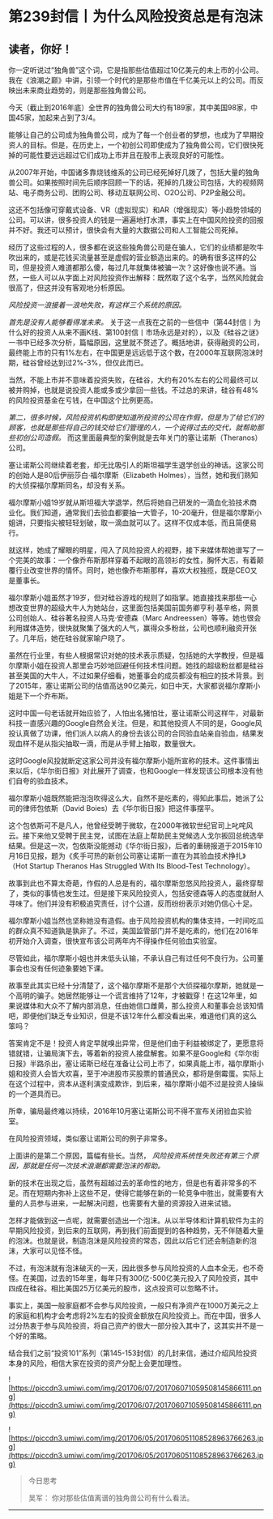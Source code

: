# 第239封信丨为什么风险投资总是有泡沫

## 读者，你好！

你一定听说过“独角兽”这个词，它是指那些估值超过10亿美元的未上市的小公司。我在《浪潮之巅》中讲，引领一个时代的是那些市值在千亿美元以上的公司。而反映出未来商业趋势的，则是那些独角兽公司。

今天（截止到2016年底）全世界的独角兽公司大约有189家，其中美国98家，中国45家，加起来占到了3/4。

能够让自己的公司成为独角兽公司，成为了每一个创业者的梦想，也成为了早期投资人的目标。但是，在历史上，一个初创公司即使成为了独角兽公司，它们很快死掉的可能性要远远超过它们成功上市并且在股市上表现良好的可能性。

从2007年开始，中国诸多靠烧钱维系的公司已经死掉好几拨了，包括大量的独角兽公司。如果按照时间先后顺序回顾一下的话，死掉的几拨公司包括，大的视频网站、电子商务公司、团购公司、移动互联网公司、O2O公司、P2P金融公司。

这还不包括像可穿戴式设备、VR（虚拟现实）和AR（增强现实）等小趋势领域的公司。可以讲，很多投资人的钱是一遍遍地打水漂，事实上在中国风险投资的回报并不好。我还可以预计，很快会有大量的大数据公司和人工智能公司死掉。

经历了这些过程的人，很多都在说这些独角兽公司是在骗人，它们的业绩都是吹牛吹出来的，或是花钱买流量甚至是虚假的营业额造出来的。的确有很多这样的公司，但是投资人难道都那么傻，每过几年就集体被骗一次？这好像也说不通。当然，一些人可以从字面上对风险投资作出解释：既然取了这个名字，当然风险就会很高了，但这并没有客观地分析原因。

 *风险投资一浪接着一浪地失败，有这样三个系统的原因。*

 *首先是没有人能够看得准未来。* 关于这一点我在之前的一些信中（第44封信丨为什么好的投资人从来不画K线、第100封信丨市场永远是对的），以及《硅谷之谜》一书中已经多次分析，篇幅原因，这里就不赘述了。概括地讲，获得融资的公司，最终能上市的只有1%左右，在中国更是远远低于这个数，在2000年互联网泡沫时期，硅谷曾经达到过2%-3%，但仅此而已。

当然，不能上市并不意味着投资失败，在硅谷，大约有20%左右的公司最终可以被并购掉，也就是说投资人能或多或少拿回一些钱。不过总的来讲，硅谷有48%的风险投资基金在亏钱，在中国这个比例更高。

 *第二，很多时候，风险投资机构即使知道所投资的公司在作假，但是为了给它们的顾客，也就是那些将自己的钱交给它们管理的人，一个说得过去的交代，就帮助那些初创公司造假。* 而这里面最典型的案例就是去年关门的塞让诺斯（Theranos）公司。

塞让诺斯公司继续着老套，却无比吸引人的斯坦福学生退学创业的神话。这家公司的创始人是80后伊丽莎白·福尔摩斯（Elizabeth Holmes），当然，她和我们熟知的大侦探福尔摩斯同名，却没有关系。

福尔摩斯小姐19岁就从斯坦福大学退学，然后将她自己研发的一滴血化验技术商业化。我们知道，通常我们去验血都要抽一大管子，10-20毫升，但是福尔摩斯小姐讲，只要指尖被轻轻划破，取一滴血就可以了。这样不仅成本低，而且简便易行。

就这样，她成了耀眼的明星，闯入了风险投资人的视野，接下来媒体帮她谱写了一个完美的故事：一个像乔布斯那样穿着不起眼的高领衫的女性，胸怀大志，有着颠覆行业改变世界的情怀。同时，她也像乔布斯那样，喜欢大权独揽，既是CEO又是董事长。

福尔摩斯小姐虽然才19岁，但对硅谷游戏的规则了如指掌。她直接找来那些一心想改变世界的超级大牛人为她站台，这里面包括美国前国务卿亨利·基辛格，网景公司创始人、硅谷著名投资人马克·安德森（Marc Andreessen）等等。她也很会利用媒体造势，很快就聚集了强大的人气，赢得众多粉丝，公司也顺利融资开张了。几年后，她在硅谷就家喻户晓了。

虽然在行业里，有些人根据常识对她的技术表示质疑，包括她的大学教授，但是福尔摩斯小姐在投资人那里会巧妙地回避任何技术性问题。她找的超级粉丝都是硅谷甚至美国的大牛人，不过如果仔细看，她董事会的成员都没有相应的技术背景。到了2015年，塞让诺斯公司的估值高达90亿美元，如日中天，大家都说福尔摩斯小姐是下一个乔布斯。

这时中国一句老话就开始应验了，人怕出名猪怕壮，塞让诺斯公司这样牛，对最新科技一直感兴趣的Google自然会关注。但是，和其他投资人不同的是，Google风投认真做了功课，他们派人以病人的身份去该公司的合同验血站亲自验血，结果发现血样不是从指尖抽取一滴，而是从手臂上抽取，数量很大。

这时Google风投就断定这家公司并没有福尔摩斯小姐所宣称的技术。这件事情出来以后，《华尔街日报》对此展开了调查，也和Google一样发现该公司根本没有他们自夸的验血技术。

福尔摩斯小姐既然能把泡泡吹得这么大，自然不是吃素的，得知此事后，她派了公司的律师包依斯（David Boies）去《华尔街日报》把这件事摆平。

这个包依斯可不是凡人，他曾经受聘于微软，在2000年微软世纪官司上叱咤风云。接下来他又受聘于民主党，试图在法庭上帮助民主党候选人戈尔扳回总统选举结果。但是这一次，包依斯没能撼动《华尔街日报》，后者的重磅报道于2015年10月16日见报，题为《炙手可热的新创公司塞让诺斯一直在为其验血技术挣扎》（Hot Startup Theranos Has Struggled With Its Blood-Test Technology）。

故事到此也不算太奇葩，作假的人总是有的，福尔摩斯忽悠风险投资人，最终穿帮了，类似的事情也发生过。但是接下来风险投资人，包括安德森等人的态度就耐人寻味了。他们并没有积极追究责任，讨个公道，反而纷纷表示对她仍信心十足。

福尔摩斯小姐当然也坚称她没有造假。由于风险投资机构的集体支持，一时间吃瓜的群众真不知道孰是孰非了。不过，美国监管部门并不是吃素的，他们在2016年初开始介入调查，很快宣布该公司两年内不得操作任何验血实验室。

尽管如此，福尔摩斯小姐也并未低头认输，不承认自己有过任何不良行为。公司董事会也没有任何迹象要她下课。

故事至此其实已经十分清楚了，这个福尔摩斯不是那个大侦探福尔摩斯，她就是一个高明的骗子。她居然能够让一个谎言维持了12年，才被戳穿！在这12年里，如果说媒体和大众不了解内部消息，任由她信口雌黄，那么投资人和董事会总该知情吧，即便他们缺乏专业知识，但是不该12年什么都没看出来，难道他们真的这么笨吗？

答案肯定不是！投资人肯定早就嗅出异常，但是他们由于利益被绑定了，更愿意将错就错，让骗局演下去，等着新的投资人接盘解套。如果不是Google和《华尔街日报》半路杀出，塞让诺斯已经在准备让公司上市了，如果真能上市，福尔摩斯小姐和投资人会皆大欢喜，至于冲进股市买股票的普通民众，都将是倒霉蛋。实际上在这个过程中，资本从逐利演变成欺诈，到后来，福尔摩斯小姐不过是投资人操纵的一个道具而已。

所幸，骗局最终难以持续，2016年10月塞让诺斯公司不得不宣布关闭验血实验室。

在风险投资领域，类似塞让诺斯公司的例子非常多。

上面讲的是第二个原因，篇幅有些长。当然， *风险投资系统性失败还有第三个原因，那就是任何一次技术浪潮都需要泡沫的帮助。*

新的技术在出现之后，虽然有超越过去的革命性的地方，但是也有着非常多的不足。而在短期内弥补上这些不足，使得它能够在新的一轮竞争中胜出，就需要有大量的人员参与进来，一起解决问题，也需要有大量的资源投入进来试错。

怎样才能做到这一点呢，就需要创造出一个泡沫。从以半导体和计算机软件为主的早期风险投资，到后来的互联网，再到我们前面提到的各种趋势，无不伴随着大量的泡沫。也就是说，制造泡沫是风险投资的常态，因此以后它们还会制造新的泡沫，大家可以见怪不怪。

不过，有泡沫就有泡沫破灭的一天，因此很多参与风险投资的人血本全无，也不奇怪。在美国，过去的15年里，每年只有300亿-500亿美元投入了风险投资，其中四成在硅谷。相比美国25万亿美元的股市，这点投资可以忽略不计。

事实上，美国一般家庭都不会参与风险投资，一般只有净资产在1000万美元之上的家庭和机构才会考虑将2%左右的投资金额放在风险投资上。而在中国，很多人过分热衷于参与风险投资，将自己资产的很大一部分投入其中了，这其实并不是一个好的策略。

结合我们之前“投资101”系列（第145-153封信）的几封来信，通过介绍风险投资本身的风险，相信大家在投资的资产分配上会更加理性。

![https://piccdn3.umiwi.com/img/201706/07/201706071059508145866111.png](https://piccdn3.umiwi.com/img/201706/07/201706071059508145866111.png)

![https://piccdn3.umiwi.com/img/201706/05/201706051108528963766263.jpg](https://piccdn3.umiwi.com/img/201706/05/201706051108528963766263.jpg)

> 今日思考
> 
> 吴军： 你对那些估值离谱的独角兽公司有什么看法。

---
